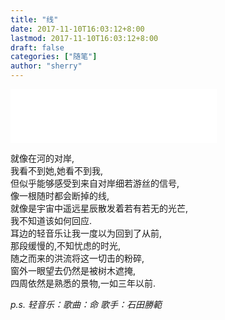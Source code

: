 ```yaml
---
title: "线"
date: 2017-11-10T16:03:12+8:00
lastmod: 2017-11-10T16:03:12+8:00
draft: false
categories: ["随笔"]
author: "sherry"
---
```


<iframe frameborder="no" border="0" marginwidth="0" marginheight="0" width=330 height=86 src="//music.163.com/outchain/player?type=2&id=4881805&auto=0&height=66"></iframe>

就像在河的对岸,  
我看不到她,她看不到我,  
但似乎能够感受到来自对岸细若游丝的信号,  
像一根随时都会断掉的线,  
就像是宇宙中遥远星辰散发着若有若无的光芒,  
我不知道该如何回应.  
耳边的轻音乐让我一度以为回到了从前,  
那段缓慢的,不知忧虑的时光,  
随之而来的洪流将这一切击的粉碎,  
窗外一眼望去仍然是被树木遮掩,  
四周依然是熟悉的景物,一如三年以前.  

_p.s.  轻音乐：歌曲：命  歌手：石田勝範_